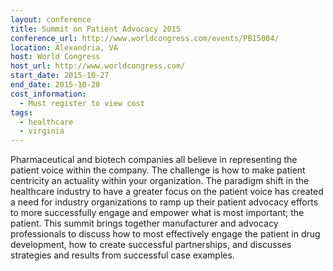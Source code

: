 ```yaml
---
layout: conference
title: Summit on Patient Advocacy 2015
conference_url: http://www.worldcongress.com/events/PB15004/
location: Alexandria, VA
host: World Congress
host_url: http://www.worldcongress.com/
start_date: 2015-10-27
end_date: 2015-10-28
cost_information:
  - Must register to view cost
tags:
  - healthcare
  - virginia
---
```


Pharmaceutical and biotech companies all believe in representing the patient voice within the company. The challenge is how to make patient centricity an actuality within your organization. The paradigm shift in the healthcare industry to have a greater focus on the patient voice has created a need for industry organizations to ramp up their patient advocacy efforts to more successfully engage and empower what is most important; the patient. This summit brings together manufacturer and advocacy professionals to discuss how to most effectively engage the patient in drug development, how to create successful partnerships, and discusses strategies and results from successful case examples.
